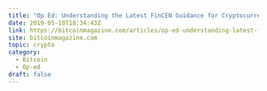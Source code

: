 ```yaml
---
title: "Op Ed: Understanding the Latest FinCEN Guidance for Cryptocurrencies"
date: 2019-05-10T18:34:43Z
link: https://bitcoinmagazine.com/articles/op-ed-understanding-latest-fincen-guidance-cryptocurrencies/?utm_medium=RSS&utm_source=hune
site: bitcoinmagazine.com
topic: crypto
category:
  - Bitcoin
  - Op-ed
draft: false
---
```

